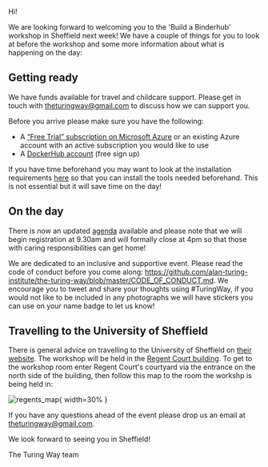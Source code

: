 Hi!

We are looking forward to welcoming you to the 'Build a Binderhub' workshop in Sheffield next week! We have a couple of things for you to look at before the workshop and some more information about what is happening on the day:

## Getting ready
We have funds available for travel and childcare support. Please get in touch with theturingway@gmail.com to discuss how we can support you.

Before you arrive please make sure you have the following:
* A [“Free Trial” subscription on Microsoft Azure](https://azure.microsoft.com/en-gb/free/) or an existing Azure account with an active subscription you would like to use
* A [DockerHub account](https://hub.docker.com/) (free sign up)

If you have time beforehand you may want to look at the installation requirements [here](https://github.com/alan-turing-institute/the-turing-way/blob/SG/binderhub-workshop/workshops/build-a-binderhub/workshop-presentations/zero-to-binderhub.md#installation-requirements-) so that you can install the tools needed beforehand. This is not essential but it will save time on the day!

## On the day
There is now an updated [agenda](https://github.com/alan-turing-institute/the-turing-way/blob/master/workshops/build-a-binderhub/agenda.md) available and please note that we will begin registration at 9.30am and will formally close at 4pm so that those with caring responsibilities can get home!

We are dedicated to an inclusive and supportive event. Please read the code of conduct before you come along: https://github.com/alan-turing-institute/the-turing-way/blob/master/CODE_OF_CONDUCT.md. We encourage you to tweet and share your thoughts using #TuringWay, if you would not like to be included in any photographs we will have stickers you can use on your name badge to let us know!

## Travelling to the University of Sheffield
There is general advice on travelling to the University of Sheffield on [their website](https://www.sheffield.ac.uk/visitors/mapsandtravel). The workshop will be held in the [Regent Court building](https://www.sheffield.ac.uk/ssid/maps/regent-court). To get to the workshop room enter Regent Court's courtyard via the entrance on the north side of the building, then follow this map to the room the workshp is being held in:

![regents_map](../../figures/regents_map.png){ width=30% }

If you have any questions ahead of the event please drop us an email at theturingway@gmail.com.

We look forward to seeing you in Sheffield!

The Turing Way team
